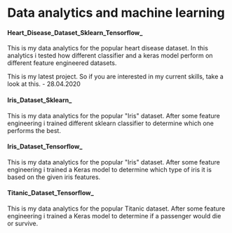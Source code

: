 # Data analytics and machine learning

#### Heart_Disease_Dataset_Sklearn_Tensorflow_ ####

This is my data analytics for the popular heart disease dataset. In this analytics i tested how different classifier and a keras model perform on different feature engineered datasets.
 
This is my latest project. So if you are interested in my current skills, take a look at this. - 28.04.2020
   

#### Iris_Dataset_Sklearn_ ####

This is my data analytics for the popular "Iris" dataset. After some feature engineering i trained different sklearn classifier to determine which one performs the best.

 
#### Iris_Dataset_Tensorflow_ ####

This is my data analytics for the popular "Iris" dataset. After some feature engineering i trained a Keras model to determine which type of iris it is based on the given iris features.

#### Titanic_Dataset_Tensorflow_ ####

This is my data analytics for the popular Titanic dataset. After some feature engineering i trained a Keras model to determine if a passenger would die or survive.
